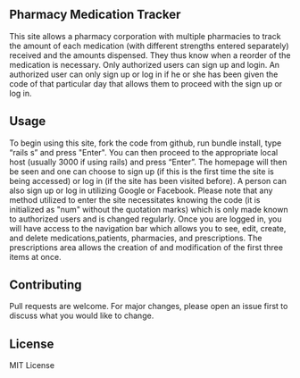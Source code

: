 ## Pharmacy Medication Tracker
This site allows a pharmacy corporation with multiple pharmacies to track the amount of each medication (with different strengths entered separately) received and the amounts dispensed. They thus know when a reorder of the medication is necessary. Only authorized users can sign up and login. An authorized user can only sign up or log in if he or she has been given the code of that particular day that allows them to proceed with the sign up or log in.

## Usage
To begin using this site, fork the code from github, run bundle install, type “rails s” and press "Enter".  You can then proceed to the appropriate local host (usually 3000 if using rails) and press “Enter”. The homepage will then be seen and one can choose to sign up (if this is the first time the site is being accessed) or log in (if the site has been visited before). A person can also sign up or log in utilizing Google or Facebook. Please note that any method utilized to enter the site necessitates knowing the code (it is initialized as "num" without the quotation marks) which is only made known to authorized users and is changed regularly. Once you are logged in, you will have access to the navigation bar which allows you to see, edit, create, and delete medications,patients, pharmacies, and prescriptions. The prescriptions area allows the creation of and modification of the first three items at once.

## Contributing
Pull requests are welcome. For major changes, please open an issue first to discuss what you would like to change.

## License
MIT License


